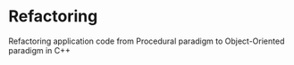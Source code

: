 # Refactoring
Refactoring application code from Procedural paradigm to Object-Oriented paradigm in C++
